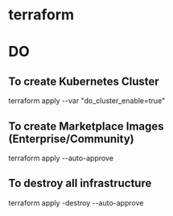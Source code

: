 # terraform

# DO

## To create Kubernetes Cluster
terraform apply --var "do_cluster_enable=true"

## To create Marketplace Images (Enterprise/Community)    
terraform apply --auto-approve

## To destroy all infrastructure
terraform apply -destroy --auto-approve
